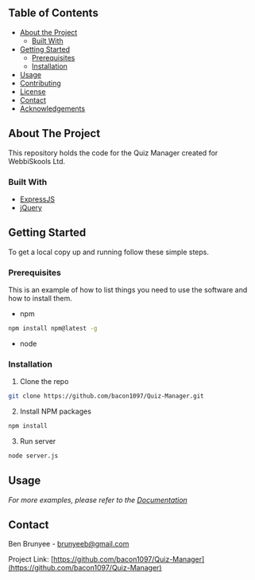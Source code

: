 <!-- TABLE OF CONTENTS -->
## Table of Contents

* [About the Project](#about-the-project)
  * [Built With](#built-with)
* [Getting Started](#getting-started)
  * [Prerequisites](#prerequisites)
  * [Installation](#installation)
* [Usage](#usage)
* [Contributing](#contributing)
* [License](#license)
* [Contact](#contact)
* [Acknowledgements](#acknowledgements)



<!-- ABOUT THE PROJECT -->
## About The Project
This repository holds the code for the Quiz Manager created for WebbiSkools Ltd.



### Built With

* [ExpressJS](https://expressjs.com/)
* [jQuery](https://jquery.com/)



<!-- GETTING STARTED -->
## Getting Started

To get a local copy up and running follow these simple steps.

### Prerequisites

This is an example of how to list things you need to use the software and how to install them.
* npm
```sh
npm install npm@latest -g
```
* node

### Installation

1. Clone the repo
```sh
git clone https://github.com/bacon1097/Quiz-Manager.git
```
2. Install NPM packages
```sh
npm install
```
3. Run server
```sh
node server.js
```



<!-- USAGE EXAMPLES -->
## Usage

_For more examples, please refer to the [Documentation](https://example.com)_



<!-- CONTACT -->
## Contact

Ben Brunyee - brunyeeb@gmail.com

Project Link: [https://github.com/bacon1097/Quiz-Manager](https://github.com/bacon1097/Quiz-Manager)